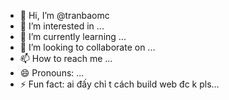 - 👋 Hi, I’m @tranbaomc
- 👀 I’m interested in ...
- 🌱 I’m currently learning ...
- 💞️ I’m looking to collaborate on ...
- 📫 How to reach me ...
- 😄 Pronouns: ...
- ⚡ Fun fact: ai đấy chỉ t cách build web đc k pls...

<!---
tranbaomc/tranbaomc is a ✨ special ✨ repository because its `README.md` (this file) appears on your GitHub profile.
You can click the Preview link to take a look at your changes.
--->
